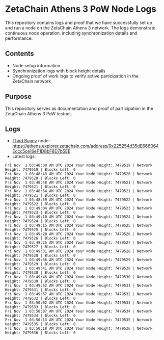 # ZetaChain Athens 3 PoW Node Logs
This repository contains logs and proof that we have successfully set up and run a node on the ZetaChain Athens 3 network. The logs demonstrate continuous node operation, including synchronization details and performance.

## Contents
- Node setup information
- Synchronization logs with block height details
- Ongoing proof of work logs to verify active participation in the ZetaChain network

## Purpose
This repository serves as documentation and proof of participation in the ZetaChain Athens 3 PoW testnet.

## Logs

- [Third Bunny](https://thirdbunny.xyz/) node: https://athens.explorer.zetachain.com/address/0x225254d35dE666064Eccc5ce16eF1D8bF8D7b5EE
- Latest logs:
```
Fri Nov  1 03:48:38 AM UTC 2024 Your Node Height: 7479519 | Network Height: 7479519 | Blocks Left: 0
Fri Nov  1 03:48:43 AM UTC 2024 Your Node Height: 7479520 | Network Height: 7479520 | Blocks Left: 0
Fri Nov  1 03:48:48 AM UTC 2024 Your Node Height: 7479521 | Network Height: 7479521 | Blocks Left: 0
Fri Nov  1 03:48:54 AM UTC 2024 Your Node Height: 7479521 | Network Height: 7479521 | Blocks Left: 0
Fri Nov  1 03:48:59 AM UTC 2024 Your Node Height: 7479522 | Network Height: 7479522 | Blocks Left: 0
Fri Nov  1 03:49:04 AM UTC 2024 Your Node Height: 7479523 | Network Height: 7479523 | Blocks Left: 0
Fri Nov  1 03:49:10 AM UTC 2024 Your Node Height: 7479524 | Network Height: 7479524 | Blocks Left: 0
Fri Nov  1 03:49:15 AM UTC 2024 Your Node Height: 7479525 | Network Height: 7479525 | Blocks Left: 0
Fri Nov  1 03:49:20 AM UTC 2024 Your Node Height: 7479526 | Network Height: 7479526 | Blocks Left: 0
Fri Nov  1 03:49:25 AM UTC 2024 Your Node Height: 7479527 | Network Height: 7479527 | Blocks Left: 0
Fri Nov  1 03:49:31 AM UTC 2024 Your Node Height: 7479528 | Network Height: 7479528 | Blocks Left: 0
Fri Nov  1 03:49:36 AM UTC 2024 Your Node Height: 7479529 | Network Height: 7479529 | Blocks Left: 0
Fri Nov  1 03:49:41 AM UTC 2024 Your Node Height: 7479530 | Network Height: 7479530 | Blocks Left: 0
Fri Nov  1 03:49:46 AM UTC 2024 Your Node Height: 7479530 | Network Height: 7479530 | Blocks Left: 0
Fri Nov  1 03:49:52 AM UTC 2024 Your Node Height: 7479531 | Network Height: 7479531 | Blocks Left: 0
Fri Nov  1 03:49:57 AM UTC 2024 Your Node Height: 7479532 | Network Height: 7479532 | Blocks Left: 0
Fri Nov  1 03:50:02 AM UTC 2024 Your Node Height: 7479533 | Network Height: 7479533 | Blocks Left: 0
Fri Nov  1 03:50:07 AM UTC 2024 Your Node Height: 7479534 | Network Height: 7479534 | Blocks Left: 0
Fri Nov  1 03:50:13 AM UTC 2024 Your Node Height: 7479535 | Network Height: 7479535 | Blocks Left: 0
Fri Nov  1 03:50:18 AM UTC 2024 Your Node Height: 7479536 | Network Height: 7479536 | Blocks Left: 0
```
